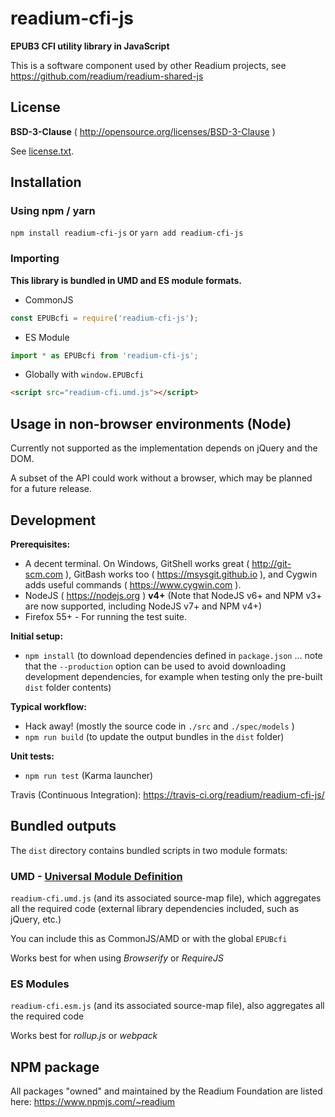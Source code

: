 # readium-cfi-js

**EPUB3 CFI utility library in JavaScript**

This is a software component used by other Readium projects, see https://github.com/readium/readium-shared-js


## License

**BSD-3-Clause** ( http://opensource.org/licenses/BSD-3-Clause )

See [license.txt](./license.txt).


## Installation

### Using npm / yarn

`npm install readium-cfi-js` or `yarn add readium-cfi-js`

### Importing

**This library is bundled in UMD and ES module formats.**

- CommonJS
```javascript
const EPUBcfi = require('readium-cfi-js');
```

- ES Module
```javascript
import * as EPUBcfi from 'readium-cfi-js';
```

- Globally with `window.EPUBcfi`
```html
<script src="readium-cfi.umd.js"></script>
```

## Usage in non-browser environments (Node)
Currently not supported as the implementation depends on jQuery and the DOM. 

A subset of the API could work without a browser, which may be planned for a future release.

## Development

**Prerequisites:**

* A decent terminal. On Windows, GitShell works great ( http://git-scm.com ), GitBash works too ( https://msysgit.github.io ), and Cygwin adds useful commands ( https://www.cygwin.com ).
* NodeJS ( https://nodejs.org ) **v4+** (Note that NodeJS v6+ and NPM v3+ are now supported, including NodeJS v7+ and NPM v4+)
* Firefox 55+ - For running the test suite.

**Initial setup:**

* `npm install` (to download dependencies defined in `package.json` ... note that the `--production` option can be used to avoid downloading development dependencies, for example when testing only the pre-built `dist` folder contents)

**Typical workflow:**

* Hack away! (mostly the source code in `./src` and `./spec/models` )
* `npm run build` (to update the output bundles in the `dist` folder)

**Unit tests:**

* `npm run test` (Karma launcher)

Travis (Continuous Integration): https://travis-ci.org/readium/readium-cfi-js/


## Bundled outputs

The `dist` directory contains bundled scripts in two module formats:

### UMD - [Universal Module Definition](https://github.com/umdjs/umd)

`readium-cfi.umd.js` (and its associated source-map file),
which aggregates all the required code (external library dependencies included, such as jQuery, etc.)

You can include this as CommonJS/AMD or with the global `EPUBcfi`

Works best for when using _Browserify_ or _RequireJS_

### ES Modules

`readium-cfi.esm.js` (and its associated source-map file),
also aggregates all the required code

Works best for _rollup.js_ or _webpack_



## NPM package

All packages "owned" and maintained by the Readium Foundation are listed here: https://www.npmjs.com/~readium

